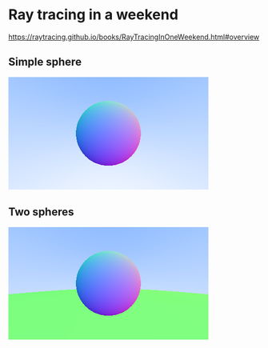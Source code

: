 # Ray tracing in a weekend 

https://raytracing.github.io/books/RayTracingInOneWeekend.html#overview

## Simple sphere

![image](output/sphere.png)


## Two spheres

![image](output/two_spheres.png)